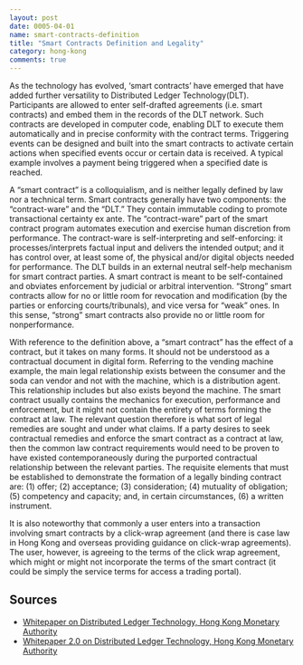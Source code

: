 ```yaml
---
layout: post
date: 0005-04-01
name: smart-contracts-definition
title: "Smart Contracts Definition and Legality"
category: hong-kong
comments: true
---
```


As the technology has evolved, ‘smart contracts’ have emerged that have added further versatility to Distributed Ledger Technology(DLT). Participants are allowed to enter self-drafted agreements (i.e. smart contracts) and embed them in the records of the DLT network. Such contracts are developed in computer code, enabling DLT to execute them automatically and in precise conformity with the contract terms. Triggering events can be designed and built into the smart contracts to activate certain actions when specified events occur or certain data is received. A typical example involves a payment being triggered when a specified date is reached.

A “smart contract” is a colloquialism, and is neither legally defined by law nor a technical term. Smart contracts generally have two components: the “contract-ware” and the “DLT.” They contain immutable coding to promote transactional certainty ex ante. The “contract-ware” part of the smart contract program automates execution and exercise human discretion from performance. The contract-ware is self-interpreting and self-enforcing: it processes/interprets factual input and delivers the intended output; and it has control over, at least some of, the physical and/or digital objects needed for performance. The DLT builds in an external neutral self-help mechanism for smart contract parties. A smart contract is meant to be self-contained and obviates enforcement by judicial or arbitral intervention. “Strong” smart contracts allow for no or little room for revocation and modification (by the parties or enforcing courts/tribunals), and vice versa for “weak” ones. In this sense, “strong” smart contracts also provide no or little room for nonperformance.

With reference to the definition above, a “smart contract” has the effect of a contract, but it takes on many forms. It should not be understood as a contractual document in digital form. Referring to the vending machine example, the main legal relationship exists between the consumer and the soda can vendor and not with the machine, which is a distribution agent. This relationship includes but also exists beyond the machine. The smart contract usually contains the mechanics for execution, performance and enforcement, but it might not contain the entirety of terms forming the contract at law. The relevant question therefore is what sort of legal remedies are sought and under what claims. If a party desires to seek contractual remedies and enforce the smart contract as a contract at law, then the common law contract requirements would need to be proven to have existed contemporaneously during the purported contractual relationship between the relevant parties. The requisite elements that must be established to demonstrate the formation of a legally binding contract are: (1) offer; (2) acceptance; (3) consideration; (4) mutuality of obligation; (5) competency and capacity; and, in certain circumstances, (6) a written instrument.

It is also noteworthy that commonly a user enters into a transaction involving smart contracts by a click-wrap agreement (and there is case law in Hong Kong and overseas providing guidance on click-wrap agreements). The user, however, is agreeing to the terms of the click wrap agreement, which might or might not incorporate the terms of the smart contract (it could be simply the service terms for access a trading portal).


Sources
------ 

- [Whitepaper on Distributed Ledger Technology, Hong Kong Monetary Authority](http://www.hkma.gov.hk/media/eng/doc/key-functions/finanical-infrastructure/Whitepaper_On_Distributed_Ledger_Technology.pdf)
- [Whitepaper 2.0 on Distributed Ledger Technology, Hong Kong Monetary Authority](http://www.hkma.gov.hk/media/eng/doc/key-functions/finanical-infrastructure/infrastructure/20171025e1a1.pdf)
